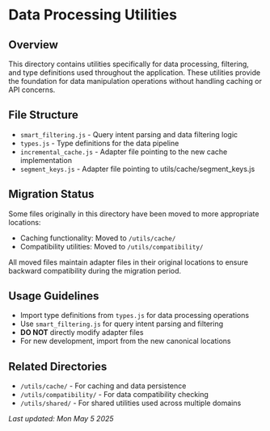# Data Processing Utilities

## Overview

This directory contains utilities specifically for data processing, filtering, and type definitions used throughout the application. These utilities provide the foundation for data manipulation operations without handling caching or API concerns.

## File Structure

- `smart_filtering.js` - Query intent parsing and data filtering logic
- `types.js` - Type definitions for the data pipeline
- `incremental_cache.js` - Adapter file pointing to the new cache implementation
- `segment_keys.js` - Adapter file pointing to utils/cache/segment_keys.js

## Migration Status

Some files originally in this directory have been moved to more appropriate locations:

- Caching functionality: Moved to `/utils/cache/`
- Compatibility utilities: Moved to `/utils/compatibility/`

All moved files maintain adapter files in their original locations to ensure backward compatibility during the migration period.

## Usage Guidelines

- Import type definitions from `types.js` for data processing operations
- Use `smart_filtering.js` for query intent parsing and filtering
- **DO NOT** directly modify adapter files
- For new development, import from the new canonical locations

## Related Directories

- `/utils/cache/` - For caching and data persistence
- `/utils/compatibility/` - For data compatibility checking
- `/utils/shared/` - For shared utilities used across multiple domains

_Last updated: Mon May 5 2025_
